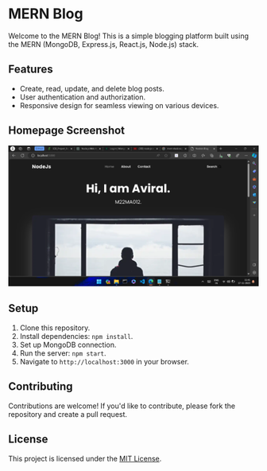 # MERN Blog

Welcome to the MERN Blog! This is a simple blogging platform built using the MERN (MongoDB, Express.js, React.js, Node.js) stack.

## Features
- Create, read, update, and delete blog posts.
- User authentication and authorization.
- Responsive design for seamless viewing on various devices.

## Homepage Screenshot
![MERN Blog Homepage](https://github.com/AviralTripathim22ma012/NodeJS_MERN_Stack_Blog_SDE_Project/blob/main/images/HomePage.png)

## Setup
1. Clone this repository.
2. Install dependencies: `npm install`.
3. Set up MongoDB connection.
4. Run the server: `npm start`.
5. Navigate to `http://localhost:3000` in your browser.

## Contributing
Contributions are welcome! If you'd like to contribute, please fork the repository and create a pull request. 

## License
This project is licensed under the [MIT License](https://opensource.org/licenses/MIT).
